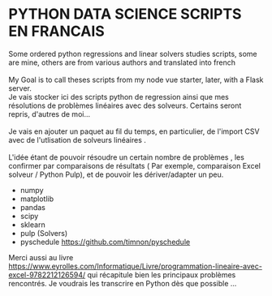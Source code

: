 # PYTHON DATA SCIENCE SCRIPTS EN FRANCAIS
Some ordered python regressions and linear solvers studies scripts, some are mine, others are from various authors and translated into french <br><br>My Goal is to call theses scripts from my node vue starter, later, with a Flask server.<br>
Je vais stocker ici des scripts python de regression ainsi que mes résolutions de problèmes linéaires avec des solveurs. Certains seront repris, d'autres de moi...<br><br>
Je vais en ajouter un paquet au fil du temps, en particulier, de l'import CSV avec de l'utlisation de solveurs linéaires .<br><br>
L'idée étant de pouvoir résoudre un certain nombre de problèmes  , les confirmer par comparaisons de résultats ( Par exemple, comparaison Excel solveur / Python Pulp), et de pouvoir les dériver/adapter un peu.

* numpy<br>
* matplotlib<br>
* pandas<br>
* scipy<br>
* sklearn<br>
* pulp (Solvers)<br>
* pyschedule https://github.com/timnon/pyschedule




Merci aussi au livre https://www.eyrolles.com/Informatique/Livre/programmation-lineaire-avec-excel-9782212126594/
qui récapitule bien les principaux problèmes rencontrés. Je voudrais les transcrire en Python dès que possible ...

